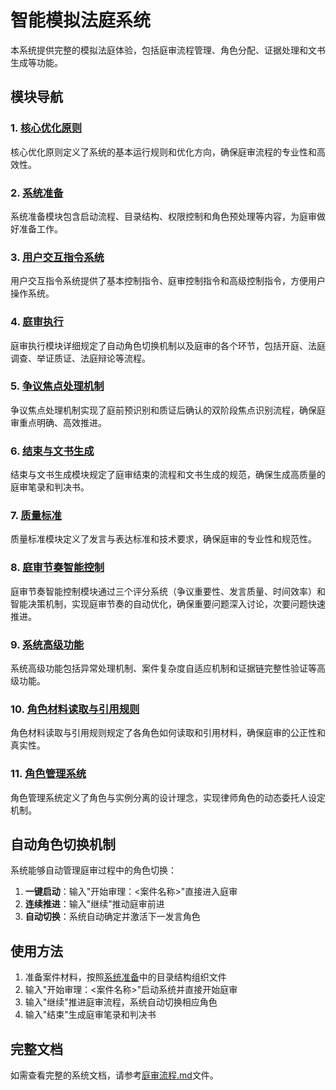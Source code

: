 # 智能模拟法庭系统

本系统提供完整的模拟法庭体验，包括庭审流程管理、角色分配、证据处理和文书生成等功能。

## 模块导航

### 1. [核心优化原则](./core/principles.md)

核心优化原则定义了系统的基本运行规则和优化方向，确保庭审流程的专业性和高效性。

### 2. [系统准备](./core/setup.md)

系统准备模块包含启动流程、目录结构、权限控制和角色预处理等内容，为庭审做好准备工作。

### 3. [用户交互指令系统](./core/commands.md)

用户交互指令系统提供了基本控制指令、庭审控制指令和高级控制指令，方便用户操作系统。

### 4. [庭审执行](./core/trial_procedure.md)

庭审执行模块详细规定了自动角色切换机制以及庭审的各个环节，包括开庭、法庭调查、举证质证、法庭辩论等流程。

### 5. [争议焦点处理机制](./core/dispute_focus_logic.md)

争议焦点处理机制实现了庭前预识别和质证后确认的双阶段焦点识别流程，确保庭审重点明确、高效推进。

### 6. [结束与文书生成](./core/documents.md)

结束与文书生成模块规定了庭审结束的流程和文书生成的规范，确保生成高质量的庭审笔录和判决书。

### 7. [质量标准](./core/quality_standards.md)

质量标准模块定义了发言与表达标准和技术要求，确保庭审的专业性和规范性。

### 8. [庭审节奏智能控制](./core/rhythm_control.md)

庭审节奏智能控制模块通过三个评分系统（争议重要性、发言质量、时间效率）和智能决策机制，实现庭审节奏的自动优化，确保重要问题深入讨论，次要问题快速推进。

### 9. [系统高级功能](./core/advanced_features.md)

系统高级功能包括异常处理机制、案件复杂度自适应机制和证据链完整性验证等高级功能。

### 10. [角色材料读取与引用规则](./core/evidence_rules.md)

角色材料读取与引用规则规定了各角色如何读取和引用材料，确保庭审的公正性和真实性。

### 11. [角色管理系统](./core/role_management.md)

角色管理系统定义了角色与实例分离的设计理念，实现律师角色的动态委托人设定机制。

## 自动角色切换机制

系统能够自动管理庭审过程中的角色切换：

1. **一键启动**：输入"开始审理：<案件名称>"直接进入庭审
2. **连续推进**：输入"继续"推动庭审前进
3. **自动切换**：系统自动确定并激活下一发言角色

## 使用方法

1. 准备案件材料，按照[系统准备](./core/setup.md)中的目录结构组织文件
2. 输入"开始审理：<案件名称>"启动系统并直接开始庭审
3. 输入"继续"推进庭审流程，系统自动切换相应角色
4. 输入"结束"生成庭审笔录和判决书

## 完整文档

如需查看完整的系统文档，请参考[庭审流程.md](./庭审流程.md)文件。
